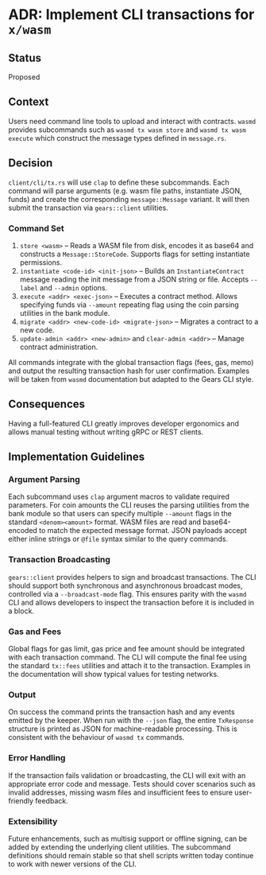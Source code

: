# ADR: Implement CLI transactions for `x/wasm`

## Status
Proposed

## Context

Users need command line tools to upload and interact with contracts. `wasmd`
provides subcommands such as `wasmd tx wasm store` and `wasmd tx wasm execute`
which construct the message types defined in `message.rs`.

## Decision

`client/cli/tx.rs` will use `clap` to define these subcommands. Each command will
parse arguments (e.g. wasm file paths, instantiate JSON, funds) and create the
corresponding `message::Message` variant. It will then submit the transaction via
`gears::client` utilities.

### Command Set

1. `store <wasm>` – Reads a WASM file from disk, encodes it as base64 and
   constructs a `Message::StoreCode`. Supports flags for setting instantiate
   permissions.
2. `instantiate <code-id> <init-json>` – Builds an `InstantiateContract` message
   reading the init message from a JSON string or file. Accepts `--label` and
   `--admin` options.
3. `execute <addr> <exec-json>` – Executes a contract method. Allows specifying
   funds via `--amount` repeating flag using the coin parsing utilities in the
   bank module.
4. `migrate <addr> <new-code-id> <migrate-json>` – Migrates a contract to a new
   code.
5. `update-admin <addr> <new-admin>` and `clear-admin <addr>` – Manage contract
   administration.

All commands integrate with the global transaction flags (fees, gas, memo) and
output the resulting transaction hash for user confirmation. Examples will be
taken from `wasmd` documentation but adapted to the Gears CLI style.

## Consequences

Having a full-featured CLI greatly improves developer ergonomics and allows
manual testing without writing gRPC or REST clients.

## Implementation Guidelines

### Argument Parsing

Each subcommand uses `clap` argument macros to validate required parameters. For
coin amounts the CLI reuses the parsing utilities from the bank module so that
users can specify multiple `--amount` flags in the standard `<denom><amount>`
format. WASM files are read and base64-encoded to match the expected message
format. JSON payloads accept either inline strings or `@file` syntax similar to
the query commands.

### Transaction Broadcasting

`gears::client` provides helpers to sign and broadcast transactions. The CLI
should support both synchronous and asynchronous broadcast modes, controlled via
a `--broadcast-mode` flag. This ensures parity with the `wasmd` CLI and allows
developers to inspect the transaction before it is included in a block.

### Gas and Fees

Global flags for gas limit, gas price and fee amount should be integrated with
each transaction command. The CLI will compute the final fee using the standard
`tx::fees` utilities and attach it to the transaction. Examples in the
documentation will show typical values for testing networks.

### Output

On success the command prints the transaction hash and any events emitted by the
keeper. When run with the `--json` flag, the entire `TxResponse` structure is
printed as JSON for machine-readable processing. This is consistent with the
behaviour of `wasmd tx` commands.

### Error Handling

If the transaction fails validation or broadcasting, the CLI will exit with an
appropriate error code and message. Tests should cover scenarios such as invalid
addresses, missing wasm files and insufficient fees to ensure user-friendly
feedback.

### Extensibility

Future enhancements, such as multisig support or offline signing, can be added
by extending the underlying client utilities. The subcommand definitions should
remain stable so that shell scripts written today continue to work with newer
versions of the CLI.

